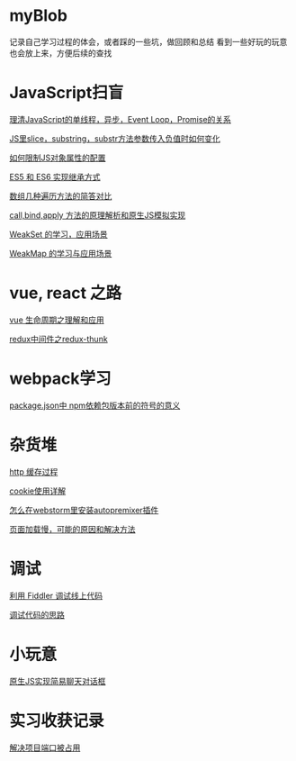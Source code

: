 # myBlob
记录自己学习过程的体会，或者踩的一些坑，做回顾和总结
看到一些好玩的玩意也会放上来，方便后续的查找
# JavaScript扫盲
  [理清JavaScript的单线程，异步，Event Loop，Promise的关系](https://github.com/fishCrush/myBlob/issues/2)
  
 [JS里slice，substring，substr方法参数传入负值时如何变化](https://github.com/fishCrush/myBlob/issues/3)
  
  [如何限制JS对象属性的配置](https://github.com/fishCrush/myBlob/issues/8)
  
  [ES5 和 ES6 实现继承方式](https://github.com/fishCrush/myBlob/issues/11)
  
  [数组几种遍历方法的简答对比](https://github.com/fishCrush/myBlob/issues/13)
  
  [call,bind,apply 方法的原理解析和原生JS模拟实现](https://github.com/fishCrush/myBlob/issues/14)
  
  [WeakSet 的学习，应用场景](https://github.com/fishCrush/myBlob/issues/15)
  
  [WeakMap 的学习与应用场景](https://github.com/fishCrush/myBlob/issues/16)
  # vue, react 之路
  
  [vue 生命周期之理解和应用](https://github.com/fishCrush/myBlob/issues/7)
  
  [redux中间件之redux-thunk](https://github.com/fishCrush/myBlob/issues/18)
  # webpack学习

  [package.json中 npm依赖包版本前的符号的意义]( https://github.com/fishCrush/myBlob/issues)
 
 # 杂货堆
 [http 缓存过程](https://github.com/fishCrush/myBlob/issues/9) 
 
 [cookie使用详解](https://github.com/fishCrush/myBlob/issues/10)
 
 [怎么在webstorm里安装autopremixer插件](https://github.com/fishCrush/myBlob/issues/12)

[页面加载慢，可能的原因和解决方法](https://github.com/fishCrush/myBlob/issues/17)
# 调试
  [利用 Fiddler 调试线上代码](https://github.com/fishCrush/myBlob/issues/4)
 
  [调试代码的思路](https://github.com/fishCrush/myBlob/issues/5)
# 小玩意
 [原生JS实现简易聊天对话框](https://github.com/fishCrush/myBlob/issues/1)

# 实习收获记录
 [解决项目端口被占用](https://github.com/fishCrush/myBlob/issues/19)
 
